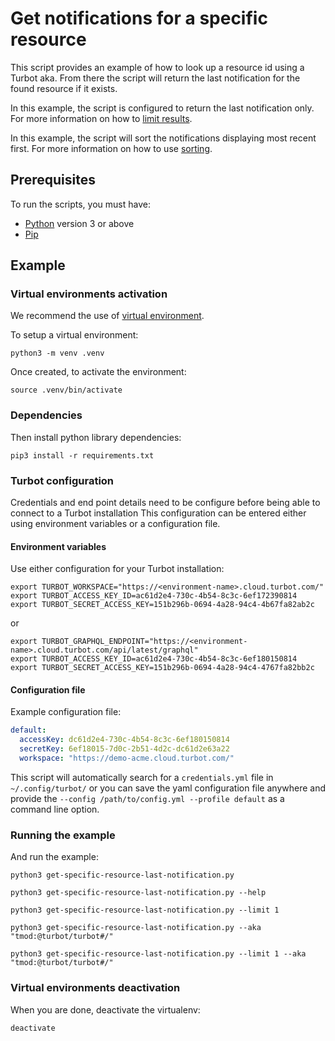 # Get notifications for a specific resource

This script provides an example of how to look up a resource id using a Turbot aka.
From there the script will return the last notification for the found resource if it exists.

In this example, the script is configured to return the last notification only.
For more information on how to [limit results](https://turbot.com/v5/docs/reference/filter#limiting-results).

In this example, the script will sort the notifications displaying most recent first.
For more information on how to use [sorting](https://turbot.com/v5/docs/reference/filter#sorting).

## Prerequisites

To run the scripts, you must have:

- [Python](https://www.python.org/) version 3 or above
- [Pip](https://pip.pypa.io/)

## Example

### Virtual environments activation

We recommend the use of [virtual environment](https://docs.python.org/3/library/venv.html).

To setup a virtual environment:

```shell
python3 -m venv .venv
```

Once created, to activate the environment:

```shell
source .venv/bin/activate
```

### Dependencies

Then install python library dependencies:

```shell
pip3 install -r requirements.txt
```

### Turbot configuration

Credentials and end point details need to be configure before being able to connect to a Turbot installation
This configuration can be entered either using environment variables or a configuration file.

#### Environment variables

Use either configuration for your Turbot installation:

```shell
export TURBOT_WORKSPACE="https://<environment-name>.cloud.turbot.com/"
export TURBOT_ACCESS_KEY_ID=ac61d2e4-730c-4b54-8c3c-6ef172390814
export TURBOT_SECRET_ACCESS_KEY=151b296b-0694-4a28-94c4-4b67fa82ab2c
```

or

```shell
export TURBOT_GRAPHQL_ENDPOINT="https://<environment-name>.cloud.turbot.com/api/latest/graphql"
export TURBOT_ACCESS_KEY_ID=ac61d2e4-730c-4b54-8c3c-6ef180150814
export TURBOT_SECRET_ACCESS_KEY=151b296b-0694-4a28-94c4-4767fa82bb2c
```

#### Configuration file

Example configuration file:

```yaml
default:
  accessKey: dc61d2e4-730c-4b54-8c3c-6ef180150814
  secretKey: 6ef18015-7d0c-2b51-4d2c-dc61d2e63a22
  workspace: "https://demo-acme.cloud.turbot.com/"
```

This script will automatically search for a `credentials.yml` file in `~/.config/turbot/` or you can save the yaml configuration file anywhere and provide the `--config /path/to/config.yml --profile default` as a command line option.

### Running the example

And run the example:

```shell
python3 get-specific-resource-last-notification.py

python3 get-specific-resource-last-notification.py --help

python3 get-specific-resource-last-notification.py --limit 1

python3 get-specific-resource-last-notification.py --aka "tmod:@turbot/turbot#/"

python3 get-specific-resource-last-notification.py --limit 1 --aka "tmod:@turbot/turbot#/"
```

### Virtual environments deactivation

When you are done, deactivate the virtualenv:

```shell
deactivate
```

